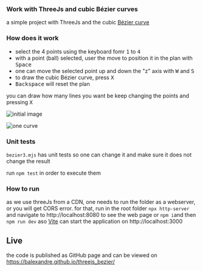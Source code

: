 ### Work with ThreeJs and cubic Bézier curves

a simple project with ThreeJs and the cubic [Bézier curve](https://en.wikipedia.org/wiki/B%C3%A9zier_curve)


### How does it work

- select the 4 points using the keyboard fomr <kbd>1</kbd> to <kbd>4</kbd>
- with a point (ball) selected, user the move to position it in the plan with <kbd>Space</kbd>
- one can move the selected point up and down the "z" axis with <kbd>W</kbd> and <kbd>S</kbd>
- to draw the cubic Bézier curve, press <kbd>X</kbd>
- <kbd>Backspace</kbd> will reset the plan

you can draw how many lines you want be keep changing the points and pressing <kbd>X</kbd>

![initial image](https://user-images.githubusercontent.com/45473/147974427-98e171ce-ec0b-427b-8dcc-133933baa53a.png)

![one curve](https://user-images.githubusercontent.com/45473/147974497-58bb4eb2-74e6-4210-8790-126d92b908f5.png)


### Unit tests

`bezier3.mjs` has unit tests so one can change it and make sure it does not change the result

run `npm test` in order to execute them

### How to run

as we use threeJs from a CDN, one needs to run the folder as a webserver, or you will get CORS error.
for that, run in the root folder `npx http-server` and navigate to http://localhost:8080 to see the web page
or `npm i`and then `npm run dev` aso [Vite](https://vitejs.dev/) can start the application on http://localhost:3000

## Live

the code is published as GitHub page and can be viewed on https://balexandre.github.io/threejs_bezier/

